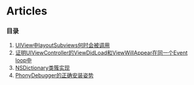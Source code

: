 # Articles

### 目录

1. [UIView中layoutSubviews何时会被调用](https://github.com/JasonWorking/Articles/blob/master/Articles/When-layoutsubviews-get-called.md)
2. [证明UIViewController的ViewDidLoad和ViewWillAppear在同一个Event loop中](https://github.com/JasonWorking/Articles/blob/master/Articles/viweDidLoad-viewWillAppear-in-one-event-loop.md)
3. [NSDictionary类簇实现](https://github.com/JasonWorking/Articles/blob/master/Articles/Class-Cluster-NSDictionary.md) 
4. [PhonyDebugger的正确安装姿势](https://github.com/JasonWorking/Articles/blob/master/Articles/Install-PhonyDebugger.md)
